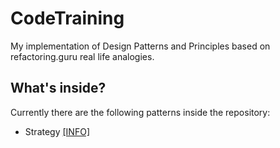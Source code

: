 # CodeTraining
My implementation of Design Patterns and Principles based on refactoring.guru real life analogies.

## What's inside?
Currently there are the following patterns inside the repository:

- Strategy [[INFO]](https://refactoring.guru/design-patterns/strategy)
